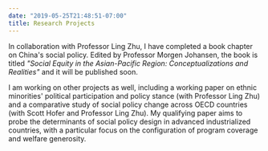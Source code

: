```yaml
---
date: "2019-05-25T21:48:51-07:00"
title: Research Projects
---
```


In collaboration with Professor Ling Zhu, I have completed a book chapter on China's social policy. Edited by Professor Morgen Johansen, the book is titled _"Social Equity in the Asian-Pacific Region: Conceptualizations and Realities"_ and it will be published soon.

I am working on other projects as well, including a working paper on ethnic minorities' political participation and policy stance (with Professor Ling Zhu) and a comparative study of social policy change across OECD countries (with Scott Hofer and Professor Ling Zhu). My qualifying paper aims to probe the determinants of social policy design in advanced industrialized countries, with a particular focus on the configuration of program coverage and welfare generosity.
